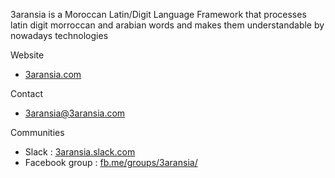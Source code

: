 3aransia is a Moroccan Latin/Digit Language Framework that processes latin digit morroccan and arabian words and makes them understandable by nowadays technologies 

Website 
- [3aransia.com](http://3aransia.com)

Contact
- 3aransia@3aransia.com

Communities

- Slack : [3aransia.slack.com](http://3aransia.slack.com)
- Facebook group : [fb.me/groups/3aransia/](https://www.facebook.com/groups/3aransia/)
